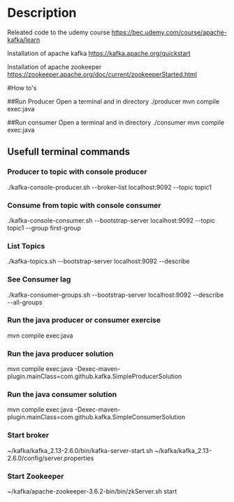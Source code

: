 # Description
Releated code to the udemy course https://bec.udemy.com/course/apache-kafka/learn

Installation of apache kafka
https://kafka.apache.org/quickstart

Installation of apache zookeeper
https://zookeeper.apache.org/doc/current/zookeeperStarted.html

#How to's

##Run Producer
Open a terminal and in directory ./producer
mvn compile exec:java

##Run consumer
Open a terminal and in directory ./consumer 
mvn compile exec:java

## Usefull  terminal commands

### Producer to topic with console producer
./kafka-console-producer.sh --broker-list localhost:9092 --topic topic1

### Consume from topic with console consumer
./kafka-console-consumer.sh --bootstrap-server localhost:9092 --topic topic1 --group first-group

### List Topics
./kafka-topics.sh --bootstrap-server localhost:9092 --describe

### See Consumer lag
./kafka-consumer-groups.sh --bootstrap-server localhost:9092 --describe --all-groups

### Run the java producer or consumer exercise
mvn compile exec:java

### Run the java producer solution
mvn compile exec:java -Dexec-maven-plugin.mainClass=com.github.kafka.SimpleProducerSolution

### Run the java consumer solution
mvn compile exec:java -Dexec-maven-plugin.mainClass=com.github.kafka.SimpleConsumerSolution

### Start broker
~/kafka/kafka_2.13-2.6.0/bin/kafka-server-start.sh ~/kafka/kafka_2.13-2.6.0/config/server.properties

### Start Zookeeper
~/kafka/apache-zookeeper-3.6.2-bin/bin/zkServer.sh start


